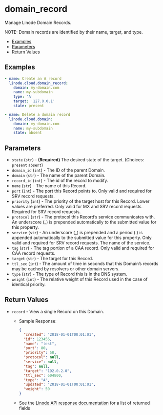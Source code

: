 # domain_record

Manage Linode Domain Records.

NOTE: Domain records are identified by their name, target, and type.


- [Examples](#examples)
- [Parameters](#parameters)
- [Return Values](#return-values)

## Examples

```yaml
- name: Create an A record
  linode.cloud.domain_record:
    domain: my-domain.com
    name: my-subdomain
    type: 'A'
    target: '127.0.0.1'
    state: present
```

```yaml
- name: Delete a domain record
  linode.cloud.domain:
    domain: my-domain.com
    name: my-subdomain
    state: absent
```


## Parameters



- `state` (`str`) - **(Required)** The desired state of the target.  (Choices:  `present` `absent`)
- `domain_id` (`int`) -  The ID of the parent Domain.  
- `domain` (`str`) -  The name of the parent Domain.  
- `record_id` (`int`) -  The id of the record to modify.  
- `name` (`str`) -  The name of this Record.  
- `port` (`int`) -  The port this Record points to. Only valid and required for SRV record requests.  
- `priority` (`int`) -  The priority of the target host for this Record. Lower values are preferred. Only valid for MX and SRV record requests. Required for SRV record requests.  
- `protocol` (`str`) -  The protocol this Record’s service communicates with. An underscore (_) is prepended automatically to the submitted value for this property.  
- `service` (`str`) -  An underscore (_) is prepended and a period (.) is appended automatically to the submitted value for this property. Only valid and required for SRV record requests. The name of the service.  
- `tag` (`str`) -  The tag portion of a CAA record. Only valid and required for CAA record requests.  
- `target` (`str`) -  The target for this Record.  
- `ttl_sec` (`int`) -  The amount of time in seconds that this Domain’s records may be cached by resolvers or other domain servers.  
- `type` (`str`) -  The type of Record this is in the DNS system.  
- `weight` (`int`) -  The relative weight of this Record used in the case of identical priority.  


## Return Values

- `record` - View a single Record on this Domain.

    - Sample Response:
        ```json
        {
          "created": "2018-01-01T00:01:01",
          "id": 123456,
          "name": "test",
          "port": 80,
          "priority": 50,
          "protocol": null,
          "service": null,
          "tag": null,
          "target": "192.0.2.0",
          "ttl_sec": 604800,
          "type": "A",
          "updated": "2018-01-01T00:01:01",
          "weight": 50
        }
        ```
    - See the [Linode API response documentation](https://www.linode.com/docs/api/domains/#domain-record-view) for a list of returned fields


